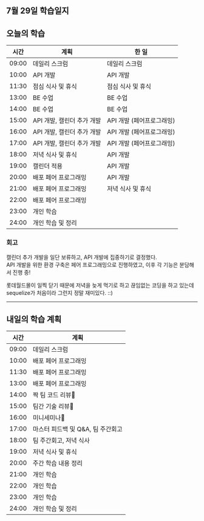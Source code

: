 ## 7월 29일 학습일지

## 오늘의 학습

| 시간  | 계획                       | 한 일                     |
| ----- | -------------------------- | ------------------------- |
| 09:00 | 데일리 스크럼              | 데일리 스크럼             |
| 10:00 | API 개발                   | API 개발                  |
| 11:30 | 점심 식사 및 휴식          | 점심 식사 및 휴식         |
| 13:00 | BE 수업                    | BE 수업                   |
| 14:00 | BE 수업                    | BE 수업                   |
| 15:00 | API 개발, 캘린더 추가 개발 | API 개발 (페어프로그래밍) |
| 16:00 | API 개발, 캘린더 추가 개발 | API 개발 (페어프로그래밍) |
| 17:00 | API 개발, 캘린더 추가 개발 | API 개발 (페어프로그래밍) |
| 18:00 | 저녁 식사 및 휴식          | API 개발                  |
| 19:00 | 캘린더 적용                | API 개발                  |
| 20:00 | 배포 페어 프로그래밍       | API 개발                  |
| 21:00 | 배포 페어 프로그래밍       | 저녁 식사 및 휴식         |
| 22:00 | 배포 페어 프로그래밍       |                           |
| 23:00 | 개인 학습                  |                           |
| 24:00 | 개인 학습 및 정리          |                           |

### 회고

캘린더 추가 개발을 일단 보류하고, API 개발에 집중하기로 결정했다.  
API 개발을 위한 환경 구축은 페어 프로그래밍으로 진행하였고, 이후 각 기능은 분담해서 진행 중!

롯데월드몰이 일찍 닫기 때문에 저녁을 늦게 먹기로 하고 끊임없는 코딩을 하고 있는데 sequelize가 처음이라 그런지 정말 재미있다. ::)

---

## 내일의 학습 계획

| 시간  | 계획                              |
| ----- | --------------------------------- |
| 09:00 | 데일리 스크럼                     |
| 10:00 | 배포 페어 프로그래밍              |
| 11:30 | 배포 페어 프로그래밍              |
| 13:00 | 배포 페어 프로그래밍              |
| 14:00 | 짝 팀 코드 리뷰                   |
| 15:00 | 팀간 기술 리뷰                    |
| 16:00 | 미니세미나                        |
| 17:00 | 마스터 피드백 및 Q&A, 팀 주간회고 |
| 18:00 | 팀 주간회고, 저녁 식사            |
| 19:00 | 저녁 식사 및 휴식                 |
| 20:00 | 주간 학습 내용 정리               |
| 21:00 | 개인 학습                         |
| 22:00 | 개인 학습                         |
| 23:00 | 개인 학습                         |
| 24:00 | 개인 학습 및 정리                 |
